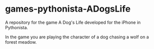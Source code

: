 # games-pythonista-ADogsLife
A repository for the game A Dog's Life developed for the iPhone in Pythonista. 

In the game you are playing the character of a dog chasing a wolf on a forest meadow. 
